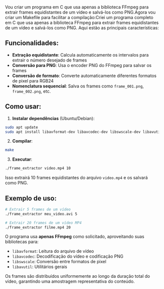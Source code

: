 Vou criar um programa em C que usa apenas a biblioteca FFmpeg
para extrair frames equidistantes de um vídeo e salvá-los
como PNG.Agora vou criar um Makefile para facilitar a
compilação:Criei um programa completo em C que usa apenas
a biblioteca FFmpeg para extrair frames equidistantes de
um vídeo e salvá-los como PNG. Aqui estão as principais
características:

## Funcionalidades:
- **Extração equidistante**: Calcula automaticamente os intervalos para extrair o número desejado de frames
- **Conversão para PNG**: Usa o encoder PNG do FFmpeg para salvar os frames
- **Conversão de formato**: Converte automaticamente diferentes formatos de pixel para RGB24
- **Nomenclatura sequencial**: Salva os frames como `frame_001.png`, `frame_002.png`, etc.

## Como usar:

1. **Instalar dependências** (Ubuntu/Debian):
```bash
sudo apt update
sudo apt install libavformat-dev libavcodec-dev libswscale-dev libavutil-dev
```

2. **Compilar**:
```bash
make
```

3. **Executar**:
```bash
./frame_extractor video.mp4 10
```

Isso extrairá 10 frames equidistantes do arquivo `video.mp4`
e os salvará como PNG.

## Exemplo de uso:
```bash
# Extrair 5 frames de um vídeo
./frame_extractor meu_video.avi 5

# Extrair 20 frames de um vídeo MP4
./frame_extractor filme.mp4 20
```

O programa usa **apenas FFmpeg** como solicitado, aproveitando suas bibliotecas para:
- `libavformat`: Leitura do arquivo de vídeo
- `libavcodec`: Decodificação do vídeo e codificação PNG
- `libswscale`: Conversão entre formatos de pixel
- `libavutil`: Utilitários gerais

Os frames são distribuídos uniformemente ao longo da
duração total do vídeo, garantindo uma amostragem
representativa do conteúdo.
